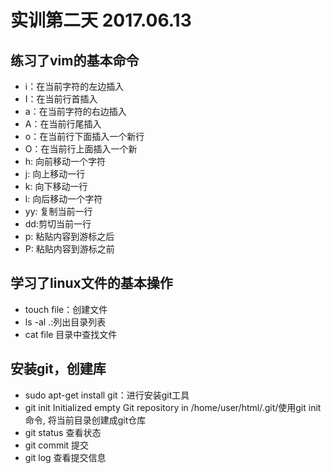 # 实训第二天 2017.06.13
## 练习了vim的基本命令
* i：在当前字符的左边插入
* I：在当前行首插入
* a：在当前字符的右边插入
* A：在当前行尾插入
* o：在当前行下面插入一个新行
* O：在当前行上面插入一个新
* h: 向前移动一个字符
* j: 向上移动一行
* k: 向下移动一行
* l: 向后移动一个字符
* yy: 复制当前一行
* dd:剪切当前一行
* p: 粘贴内容到游标之后
* P: 粘贴内容到游标之前
## 学习了linux文件的基本操作
* touch  file：创建文件
* ls -al  .:列出目录列表
* cat  file 目录中查找文件
## 安装git，创建库
* sudo apt-get install git：进行安装git工具
* git init Initialized empty Git repository in /home/user/html/.git/使用git init命令, 将当前目录创建成git仓库
* git status 查看状态
* git commit 提交 
* git log 查看提交信息
